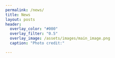```yaml
---
permalink: /news/
title: News
layout: posts
header:
  overlay_color: "#000"
  overlay_filter: "0.5"
  overlay_image: /assets/images/main_image.png
  caption: "Photo credit:"

---
```

